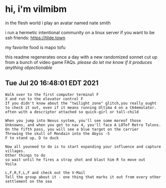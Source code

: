 # hi, i'm vilmibm

in the flesh world i play an avatar named nate smith

i run a hermetic intentional community on a linux server if you want to be ssh friends: https://tilde.town

my favorite food is mapo tofu

this readme regenerates once a day with a new randomized sonnet cut up from a bunch of video game FAQs.
_please do let me know if it produces anything objectionable_

## Tue Jul 20 16:48:01 EDT 2021

    Walk over to the first computer terminal F
    X and run to the elevator control F
    If you didn't know about the "twilight zone" glitch,you really ought to check it out, even if it means running Ultima 4 on a C64emulator.
    often with a descriptor attached so quick-girl or tall-child
    
    When you jump into Nexus system, you'll see some moreof those Unknowns, and when you get to nav 4, you'll face A LOTof Retro Talons.
    On the fifth pass, you will see a blue target on the carrier
    Throwing the skull of Mondain into the Abyss -5
    F to stand up, D to duck
    
    Now all youneed to do is to start expanding your influence and capture villages.
    Other things to do
    so wait until he fires a stray shot and blast him R to move out
    Voila
    
    L,F,R,F,L,F and check out the V-Mail
    Tell the group about it - one thing that marks it out from every other settlement on the sea
